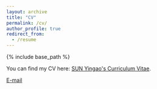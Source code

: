 ```yaml
---
layout: archive
title: "CV"
permalink: /cv/
author_profile: true
redirect_from:
  - /resume
---
```


{% include base_path %}

You can find my CV here: [SUN Yingao's Curriculum Vitae](../assets/Curriculum-Vitae.pdf).

[E-mail](mailto:ysuncy@connect.ust.hk)
